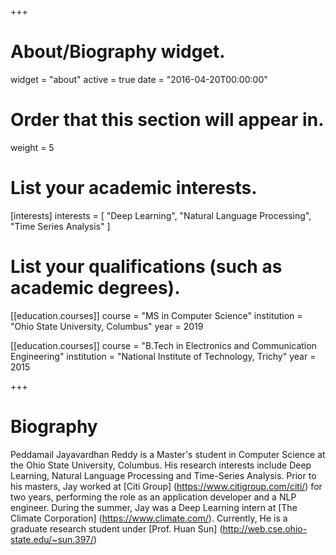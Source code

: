 +++
# About/Biography widget.
widget = "about"
active = true
date = "2016-04-20T00:00:00"

# Order that this section will appear in.
weight = 5

# List your academic interests.
[interests]
  interests = [
    "Deep Learning",
    "Natural Language Processing",
    "Time Series Analysis"
  ]

# List your qualifications (such as academic degrees).
[[education.courses]]
  course = "MS in Computer Science"
  institution = "Ohio State University, Columbus"
  year = 2019

[[education.courses]]
  course = "B.Tech in Electronics and Communication Engineering"
  institution = "National Institute of Technology, Trichy"
  year = 2015
 
+++

# Biography

Peddamail Jayavardhan Reddy is a Master's student in Computer Science at the Ohio State University, Columbus. His research interests include Deep Learning, Natural Language Processing and Time-Series Analysis. Prior to his masters, Jay worked at [Citi Group] (https://www.citigroup.com/citi/) for two years, performing the role as an application developer and a NLP engineer. During the summer, Jay was a Deep Learning intern at [The Climate Corporation] (https://www.climate.com/). Currently, He is a graduate research student under [Prof. Huan Sun] (http://web.cse.ohio-state.edu/~sun.397/)
